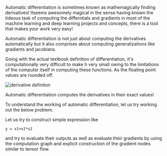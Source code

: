 Automatic differentiation is sometimes known as mathemagically finding derivatives! Itseems awesomely magical in the sense having known the 
tideous task of computing the differntials and gradients in most of the machine learning and deep learning projects and concepts,
there is a tool that makes your work very easy! 

Automatic differentiation is not just about computing the derivatives automatically but it also comprises about computing 
generalizations like gradients and jacobians. 

Going with the actual textbook definition of differentiation, it's computationally very difficult to make h very small owing to the 
limitations of the computer itself in computing these functions. As the floating point values are rounded off.

![derivative definiton](https://github.com/SumaDodo/Numerical-Optimization/blob/master/Automatic_differentiation/definition-derivative-function-800x800.jpg)

Automatic differentiation computes the derivatives in their exact values! 

To understand the working of automatic differentiation, let us try working out the below problem.

Let us try to construct simple expression like 
````
y = x1+x2*x2 
````
and try to evaluate their outputs as well as evaluate their gradients by using the computation graph and explicit construction of 
the gradient nodes similar to tensor flow.

